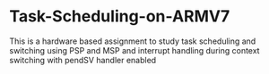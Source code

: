 # Task-Scheduling-on-ARMV7
This is a hardware based assignment to study task scheduling and switching using PSP and MSP and interrupt handling during context switching with pendSV handler enabled
